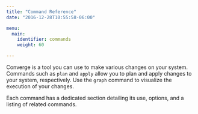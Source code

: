 ```yaml
---
title: "Command Reference"
date: "2016-12-28T10:55:58-06:00"

menu:
  main:
    identifier: commands
    weight: 60

---
```


Converge is a tool you can use to make various changes on your system. Commands
such as `plan` and `apply` allow you to plan and apply changes to your system,
respectively. Use the `graph` command to visualize the execution of your
changes.

Each command has a dedicated section detailing its use, options, and a listing
of related commands.
